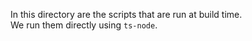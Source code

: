 In this directory are the scripts that are run at build time.  
We run them directly using `ts-node`.
